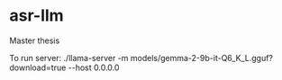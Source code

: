 # asr-llm

Master thesis

To run server: ./llama-server -m models/gemma-2-9b-it-Q6_K_L.gguf?download=true --host 0.0.0.0
